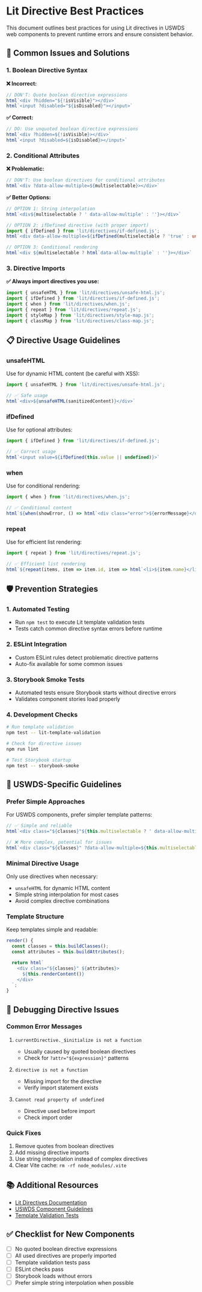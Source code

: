 # Lit Directive Best Practices

This document outlines best practices for using Lit directives in USWDS web components to prevent runtime errors and ensure consistent behavior.

## 🚨 Common Issues and Solutions

### 1. Boolean Directive Syntax

**❌ Incorrect:**
```typescript
// DON'T: Quote boolean directive expressions
html`<div ?hidden="${!isVisible}"></div>`
html`<input ?disabled="${isDisabled}"></input>`
```

**✅ Correct:**
```typescript
// DO: Use unquoted boolean directive expressions
html`<div ?hidden=${!isVisible}></div>`
html`<input ?disabled=${isDisabled}></input>`
```

### 2. Conditional Attributes

**❌ Problematic:**
```typescript
// DON'T: Use boolean directives for conditional attributes
html`<div ?data-allow-multiple=${multiselectable}></div>`
```

**✅ Better Options:**
```typescript
// OPTION 1: String interpolation
html`<div${multiselectable ? ' data-allow-multiple' : ''}></div>`

// OPTION 2: ifDefined directive (with proper import)
import { ifDefined } from 'lit/directives/if-defined.js';
html`<div data-allow-multiple=${ifDefined(multiselectable ? 'true' : undefined)}></div>`

// OPTION 3: Conditional rendering
html`<div ${multiselectable ? html`data-allow-multiple` : ''}></div>`
```

### 3. Directive Imports

**✅ Always import directives you use:**
```typescript
import { unsafeHTML } from 'lit/directives/unsafe-html.js';
import { ifDefined } from 'lit/directives/if-defined.js';
import { when } from 'lit/directives/when.js';
import { repeat } from 'lit/directives/repeat.js';
import { styleMap } from 'lit/directives/style-map.js';
import { classMap } from 'lit/directives/class-map.js';
```

## 📋 Directive Usage Guidelines

### unsafeHTML
Use for dynamic HTML content (be careful with XSS):
```typescript
import { unsafeHTML } from 'lit/directives/unsafe-html.js';

// ✅ Safe usage
html`<div>${unsafeHTML(sanitizedContent)}</div>`
```

### ifDefined
Use for optional attributes:
```typescript
import { ifDefined } from 'lit/directives/if-defined.js';

// ✅ Correct usage
html`<input value=${ifDefined(this.value || undefined)}>`
```

### when
Use for conditional rendering:
```typescript
import { when } from 'lit/directives/when.js';

// ✅ Conditional content
html`${when(showError, () => html`<div class="error">${errorMessage}</div>`)}`
```

### repeat
Use for efficient list rendering:
```typescript
import { repeat } from 'lit/directives/repeat.js';

// ✅ Efficient list rendering
html`${repeat(items, item => item.id, item => html`<li>${item.name}</li>`)}`
```

## 🛡️ Prevention Strategies

### 1. Automated Testing
- Run `npm test` to execute Lit template validation tests
- Tests catch common directive syntax errors before runtime

### 2. ESLint Integration
- Custom ESLint rules detect problematic directive patterns
- Auto-fix available for some common issues

### 3. Storybook Smoke Tests
- Automated tests ensure Storybook starts without directive errors
- Validates component stories load properly

### 4. Development Checks
```bash
# Run template validation
npm test -- lit-template-validation

# Check for directive issues
npm run lint

# Test Storybook startup
npm test -- storybook-smoke
```

## 🎯 USWDS-Specific Guidelines

### Prefer Simple Approaches
For USWDS components, prefer simpler template patterns:

```typescript
// ✅ Simple and reliable
html`<div class="${classes}"${this.multiselectable ? ' data-allow-multiple' : ''}>`

// ❌ More complex, potential for issues
html`<div class="${classes}" ?data-allow-multiple=${this.multiselectable}>`
```

### Minimal Directive Usage
Only use directives when necessary:
- `unsafeHTML` for dynamic HTML content
- Simple string interpolation for most cases
- Avoid complex directive combinations

### Template Structure
Keep templates simple and readable:
```typescript
render() {
  const classes = this.buildClasses();
  const attributes = this.buildAttributes();

  return html`
    <div class="${classes}" ${attributes}>
      ${this.renderContent()}
    </div>
  `;
}
```

## 🔧 Debugging Directive Issues

### Common Error Messages
1. `currentDirective._$initialize is not a function`
   - Usually caused by quoted boolean directives
   - Check for `?attr="${expression}"` patterns

2. `directive is not a function`
   - Missing import for the directive
   - Verify import statement exists

3. `Cannot read property of undefined`
   - Directive used before import
   - Check import order

### Quick Fixes
1. Remove quotes from boolean directives
2. Add missing directive imports
3. Use string interpolation instead of complex directives
4. Clear Vite cache: `rm -rf node_modules/.vite`

## 📚 Additional Resources

- [Lit Directives Documentation](https://lit.dev/docs/templates/directives/)
- [USWDS Component Guidelines](../CLAUDE.md#component-development-pattern)
- [Template Validation Tests](__tests__/lit-template-validation.test.ts)

## ✅ Checklist for New Components

- [ ] No quoted boolean directive expressions
- [ ] All used directives are properly imported
- [ ] Template validation tests pass
- [ ] ESLint checks pass
- [ ] Storybook loads without errors
- [ ] Prefer simple string interpolation when possible